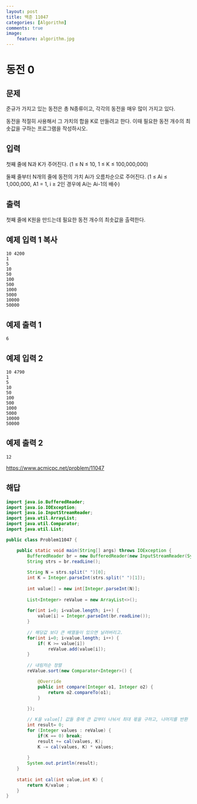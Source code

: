 ```yaml
---
layout: post
title: 백준 11047
categories: [Algorithm]
comments: true
image:
    feature: algorithm.jpg
---
```

# 동전 0

## 문제

준규가 가지고 있는 동전은 총 N종류이고, 각각의 동전을 매우 많이 가지고 있다.

동전을 적절히 사용해서 그 가치의 합을 K로 만들려고 한다. 이때 필요한 동전 개수의 최솟값을 구하는 프로그램을 작성하시오.

## 입력

첫째 줄에 N과 K가 주어진다. (1 ≤ N ≤ 10, 1 ≤ K ≤ 100,000,000)

둘째 줄부터 N개의 줄에 동전의 가치 Ai가 오름차순으로 주어진다. (1 ≤ Ai ≤ 1,000,000, A1 = 1, i ≥ 2인 경우에 Ai는 Ai-1의 배수)

## 출력

첫째 줄에 K원을 만드는데 필요한 동전 개수의 최솟값을 출력한다.

## 예제 입력 1 복사

```
10 4200
1
5
10
50
100
500
1000
5000
10000
50000
```

## 예제 출력 1

```
6
```

## 예제 입력 2

```
10 4790
1
5
10
50
100
500
1000
5000
10000
50000
```

## 예제 출력 2 

```
12
```

https://www.acmicpc.net/problem/11047

## 해답

```java
import java.io.BufferedReader;
import java.io.IOException;
import java.io.InputStreamReader;
import java.util.ArrayList;
import java.util.Comparator;
import java.util.List;

public class Problem11047 {

	public static void main(String[] args) throws IOException {
		BufferedReader br = new BufferedReader(new InputStreamReader(System.in));
		String strs = br.readLine();
		
		String N = strs.split(" ")[0];
		int K = Integer.parseInt(strs.split(" ")[1]);
		
		int value[] = new int[Integer.parseInt(N)];
		
		List<Integer> reValue = new ArrayList<>();
		
		for(int i=0; i<value.length; i++) {
			value[i] = Integer.parseInt(br.readLine());
		}
		
		// 해당값 보다 큰 배열들이 있으면 날려버리고.
		for(int i=0; i<value.length; i++) {
			if( K >= value[i])
				reValue.add(value[i]);
		}
		
		// 내림차순 정렬
		reValue.sort(new Comparator<Integer>() {

			@Override
			public int compare(Integer o1, Integer o2) {
				return o2.compareTo(o1);
			}
			
		});

		// K을 value[] 값들 중에 큰 값부터 나눠서 최대 몫을 구하고, 나머지를 반환 받는다.
		int result= 0;
		for (Integer values : reValue) {
			if(K == 0) break;
			result += cal(values, K);
			K -= cal(values, K) * values;
			
		}
		System.out.println(result);	
	}
	
	static int cal(int value,int K) {
		return K/value ;
	}
}
```

